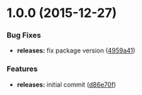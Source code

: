 <a name="1.0.0"></a>
# 1.0.0 (2015-12-27)


### Bug Fixes

* **releases:** fix package version ([4959a41](https://github.com/hypeJunction/Elgg-ui_icons_files/commit/4959a41))

### Features

* **releases:** initial commit ([d86e70f](https://github.com/hypeJunction/Elgg-ui_icons_files/commit/d86e70f))



